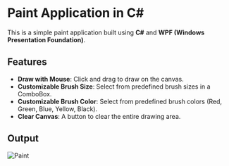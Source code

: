 # Paint Application in C#

This is a simple paint application built using **C#** and **WPF (Windows Presentation Foundation)**. 

## Features

- **Draw with Mouse**: Click and drag to draw on the canvas.
- **Customizable Brush Size**: Select from predefined brush sizes in a ComboBox.
- **Customizable Brush Color**: Select from predefined brush colors (Red, Green, Blue, Yellow, Black).
- **Clear Canvas**: A button to clear the entire drawing area.

## Output
![Paint](https://github.com/user-attachments/assets/75c00bf3-0996-4c06-afa3-6a67439b4310)



